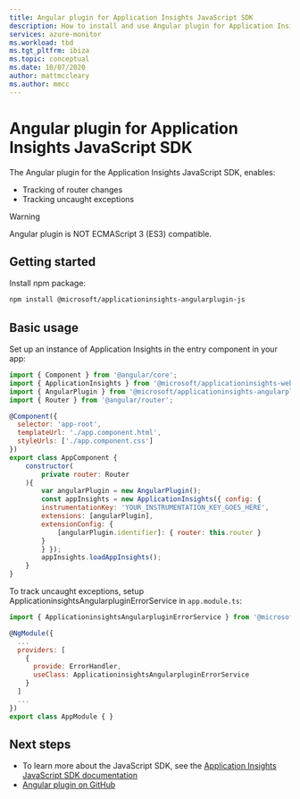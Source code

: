 ```yaml
---
title: Angular plugin for Application Insights JavaScript SDK
description: How to install and use Angular plugin for Application Insights JavaScript SDK. 
services: azure-monitor
ms.workload: tbd
ms.tgt_pltfrm: ibiza
ms.topic: conceptual
ms.date: 10/07/2020
author: mattmccleary
ms.author: mmcc
---
```


# Angular plugin for Application Insights JavaScript SDK

The Angular plugin for the Application Insights JavaScript SDK, enables:

- Tracking of router changes
- Tracking uncaught exceptions

> [!WARNING]
> Angular plugin is NOT ECMAScript 3 (ES3) compatible.

## Getting started

Install npm package:

```bash
npm install @microsoft/applicationinsights-angularplugin-js
```

## Basic usage

Set up an instance of Application Insights in the entry component in your app:

```js
import { Component } from '@angular/core';
import { ApplicationInsights } from '@microsoft/applicationinsights-web';
import { AngularPlugin } from '@microsoft/applicationinsights-angularplugin-js';
import { Router } from '@angular/router';

@Component({
  selector: 'app-root',
  templateUrl: './app.component.html',
  styleUrls: ['./app.component.css']
})
export class AppComponent {
    constructor(
        private router: Router
    ){
        var angularPlugin = new AngularPlugin();
        const appInsights = new ApplicationInsights({ config: {
        instrumentationKey: 'YOUR_INSTRUMENTATION_KEY_GOES_HERE',
        extensions: [angularPlugin],
        extensionConfig: {
            [angularPlugin.identifier]: { router: this.router }
        }
        } });
        appInsights.loadAppInsights();
    }
}
```

To track uncaught exceptions, setup ApplicationinsightsAngularpluginErrorService in `app.module.ts`:

```js
import { ApplicationinsightsAngularpluginErrorService } from '@microsoft/applicationinsights-angularplugin-js';

@NgModule({
  ...
  providers: [
    {
      provide: ErrorHandler,
      useClass: ApplicationinsightsAngularpluginErrorService
    }
  ]
  ...
})
export class AppModule { }
```

## Next steps

- To learn more about the JavaScript SDK, see the [Application Insights JavaScript SDK documentation](javascript.md)
- [Angular plugin on GitHub](https://github.com/microsoft/ApplicationInsights-JS/tree/master/extensions/applicationinsights-angularplugin-js)
